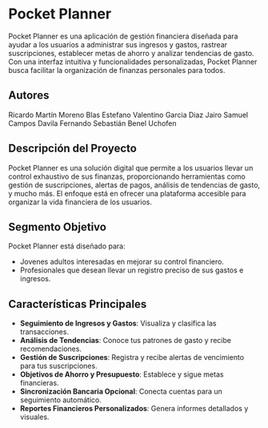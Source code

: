 # Pocket Planner

Pocket Planner es una aplicación de gestión financiera diseñada para ayudar a los usuarios a administrar sus ingresos y gastos, rastrear suscripciones, establecer metas de ahorro y analizar tendencias de gasto. Con una interfaz intuitiva y funcionalidades personalizadas, Pocket Planner busca facilitar la organización de finanzas personales para todos.

## Autores
Ricardo Martín Moreno Blas 
Estefano Valentino Garcia Diaz 
Jairo Samuel Campos Davila
Fernando Sebastián Benel Uchofen

## Descripción del Proyecto

Pocket Planner es una solución digital que permite a los usuarios llevar un control exhaustivo de sus finanzas, proporcionando herramientas como gestión de suscripciones, alertas de pagos, análisis de tendencias de gasto, y mucho más. El enfoque está en ofrecer una plataforma accesible para organizar la vida financiera de los usuarios.

## Segmento Objetivo

Pocket Planner está diseñado para:
- Jovenes adultos interesadas en mejorar su control financiero.
- Profesionales que desean llevar un registro preciso de sus gastos e ingresos.

## Características Principales

- **Seguimiento de Ingresos y Gastos**: Visualiza y clasifica las transacciones.
- **Análisis de Tendencias**: Conoce tus patrones de gasto y recibe recomendaciones.
- **Gestión de Suscripciones**: Registra y recibe alertas de vencimiento para tus suscripciones.
- **Objetivos de Ahorro y Presupuesto**: Establece y sigue metas financieras.
- **Sincronización Bancaria Opcional**: Conecta cuentas para un seguimiento automático.
- **Reportes Financieros Personalizados**: Genera informes detallados y visuales.


